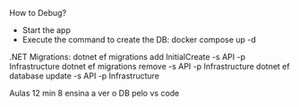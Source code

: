 How to Debug?

- Start the app
- Execute the command to create the DB:
	docker compose up -d

.NET Migrations:
 dotnet ef migrations add InitialCreate -s API -p Infrastructure
 dotnet ef migrations remove -s API -p Infrastructure
 dotnet ef database update -s API -p Infrastructure

 Aulas 12 min 8 ensina a ver o DB pelo vs code